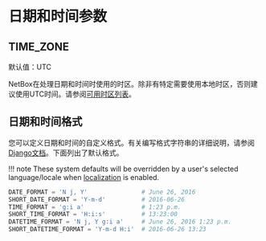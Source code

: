 # 日期和时间参数

## TIME_ZONE

默认值：UTC

NetBox在处理日期和时间时使用的时区。除非有特定需要使用本地时区，否则建议使用UTC时间。请参阅[可用时区列表](https://en.wikipedia.org/wiki/List_of_tz_database_time_zones)。

## 日期和时间格式

您可以定义日期和时间的自定义格式。有关编写格式字符串的详细说明，请参阅[Django文档](https://docs.djangoproject.com/en/stable/ref/templates/builtins/#date)。下面列出了默认格式。

!!! note
    These system defaults will be overridden by a user's selected language/locale when [localization](./system.md#enable_localization) is enabled.

```python
DATE_FORMAT = 'N j, Y'               # June 26, 2016
SHORT_DATE_FORMAT = 'Y-m-d'          # 2016-06-26
TIME_FORMAT = 'g:i a'                # 1:23 p.m.
SHORT_TIME_FORMAT = 'H:i:s'          # 13:23:00
DATETIME_FORMAT = 'N j, Y g:i a'     # June 26, 2016 1:23 p.m.
SHORT_DATETIME_FORMAT = 'Y-m-d H:i'  # 2016-06-26 13:23
```
